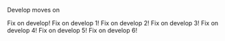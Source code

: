 Develop moves on

Fix on develop!
Fix on develop 1!
Fix on develop 2!
Fix on develop 3!
Fix on develop 4!
Fix on develop 5!
Fix on develop 6!
